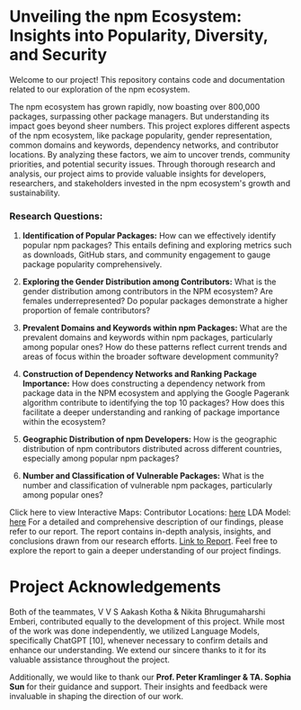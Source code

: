 # Unveiling the npm Ecosystem: Insights into Popularity, Diversity, and Security

Welcome to our project! This repository contains code and documentation related to our exploration of the npm ecosystem.

The npm ecosystem has grown rapidly, now boasting over 800,000 packages, surpassing other package managers. But understanding its impact goes beyond sheer numbers. 
This project explores different aspects of the npm ecosystem, like package popularity, gender representation, common domains and keywords, dependency networks, and contributor 
locations. By analyzing these factors, we aim to uncover trends, community priorities, and potential security issues. Through thorough research and analysis, our project aims to 
provide valuable insights for developers, researchers, and stakeholders invested in the npm ecosystem's growth and sustainability.

### Research Questions:

1. **Identification of Popular Packages:** How can we effectively identify popular npm packages? This entails defining and exploring metrics such as downloads, GitHub stars, and community engagement to gauge package popularity comprehensively.

2. **Exploring the Gender Distribution among Contributors:** What is the gender distribution among contributors in the NPM ecosystem? Are females underrepresented? Do popular packages demonstrate a higher proportion of female contributors?

3. **Prevalent Domains and Keywords within npm Packages:** What are the prevalent domains and keywords within npm packages, particularly among popular ones? How do these patterns reflect current trends and areas of focus within the broader software development community?

4. **Construction of Dependency Networks and Ranking Package Importance:** How does constructing a dependency network from package data in the NPM ecosystem and applying the Google Pagerank algorithm contribute to identifying the top 10 packages? How does this facilitate a deeper understanding and ranking of package importance within the ecosystem?

5. **Geographic Distribution of npm Developers:** How is the geographic distribution of npm contributors distributed across different countries, especially among popular npm packages? 

6. **Number and Classification of Vulnerable Packages:** What is the number and classification of vulnerable npm packages, particularly among popular ones?



Click here to view Interactive Maps:
Contributor Locations: [here](https://aakashkotha.github.io/npm-contributors-map/)
LDA Model: [here](https://aakashkotha.github.io/lda-visualization/)
For a detailed and comprehensive description of our findings, please refer to our report. The report contains in-depth analysis, insights, and conclusions drawn from our research efforts.
[Link to Report](link_to_report).
Feel free to explore the report to gain a deeper understanding of our project findings.



# Project Acknowledgements

Both of the teammates, V V S Aakash Kotha & Nikita Bhrugumaharshi Emberi, contributed equally to the development of this project. While most of the work was done independently, 
we utilized Language Models, specifically ChatGPT [10], whenever necessary to confirm details and enhance our understanding. We extend our sincere thanks to it for its valuable 
assistance throughout the project.

Additionally, we would like to thank our **Prof. Peter Kramlinger & TA. Sophia Sun** for their guidance and support. Their insights and feedback were invaluable in shaping the 
direction of our work.



